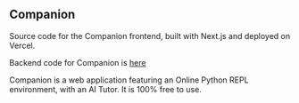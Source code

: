## Companion

Source code for the Companion frontend, built with Next.js and deployed on Vercel.

Backend code for Companion is [here](https://github.com/duggalr/companion-backend)

Companion is a web application featuring an Online Python REPL environment, with an AI Tutor. It is 100% free to use.
